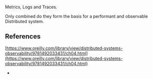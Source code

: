 Metrics, Logs and Traces.

Only combined do they form the basis for a performant and observable Distributed system.

## References

[https://www.oreilly.com/library/view/distributed-systems-observability/9781492033431/ch04.html](https://www.oreilly.com/library/view/distributed-systems-observability/9781492033431/ch04.html)



- 

